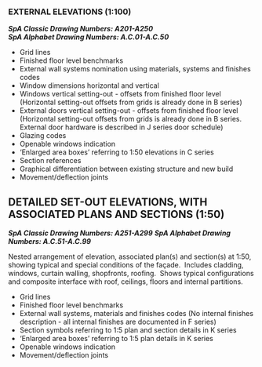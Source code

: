 ### EXTERNAL ELEVATIONS (1:100)
***SpA Classic Drawing Numbers: A201-A250***  
***SpA Alphabet Drawing Numbers: A.C.01-A.C.50***

- Grid lines
- Finished floor level benchmarks
- External wall systems nomination using materials, systems and finishes codes
- Window dimensions horizontal and vertical
- Windows vertical setting-out - offsets from finished floor level (Horizontal setting-out offsets from grids is already done in B series)
- External doors vertical setting-out - offsets from finished floor level (Horizontal setting-out offsets from grids is already done in B series. External door hardware is described in J series door schedule)
- Glazing codes
- Openable windows indication
- ‘Enlarged area boxes’ referring to 1:50 elevations in C series
- Section references
- Graphical differentiation between existing structure and new build
- Movement/deflection joints

## DETAILED SET-OUT ELEVATIONS, WITH ASSOCIATED PLANS AND SECTIONS (1:50)
***SpA Classic Drawing Numbers: A251-A299***
***SpA Alphabet Drawing Numbers: A.C.51-A.C.99***

Nested arrangement of elevation, associated plan(s) and section(s) at 1:50, showing typical and special conditions of the façade. 
Includes cladding, windows, curtain walling, shopfronts, roofing. 
Shows typical configurations and composite interface with roof, ceilings, floors and internal partitions.

- Grid lines
- Finished floor level benchmarks
- External wall systems, materials and finishes codes (No internal finishes description - all internal finishes are documented in F series)
- Section symbols referring to 1:5 plan and section details in K series
- ‘Enlarged area boxes’ referring to 1:5 plan details in K series
- Openable windows indication
- Movement/deflection joints